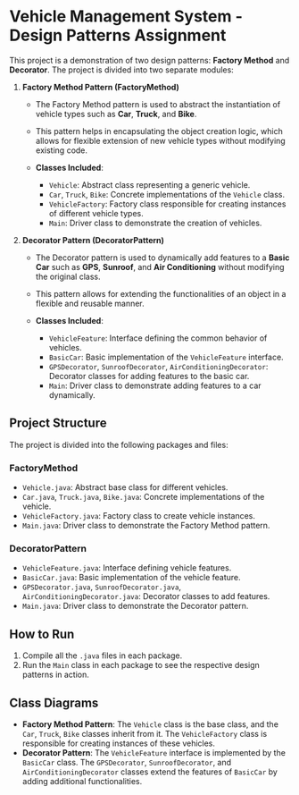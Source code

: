 # Vehicle Management System - Design Patterns Assignment

This project is a demonstration of two design patterns: **Factory Method** and **Decorator**. The project is divided into two separate modules:

1. **Factory Method Pattern (FactoryMethod)**
   - The Factory Method pattern is used to abstract the instantiation of vehicle types such as **Car**, **Truck**, and **Bike**.
   - This pattern helps in encapsulating the object creation logic, which allows for flexible extension of new vehicle types without modifying existing code.

   - **Classes Included**:
     - `Vehicle`: Abstract class representing a generic vehicle.
     - `Car`, `Truck`, `Bike`: Concrete implementations of the `Vehicle` class.
     - `VehicleFactory`: Factory class responsible for creating instances of different vehicle types.
     - `Main`: Driver class to demonstrate the creation of vehicles.

2. **Decorator Pattern (DecoratorPattern)**
   - The Decorator pattern is used to dynamically add features to a **Basic Car** such as **GPS**, **Sunroof**, and **Air Conditioning** without modifying the original class.
   - This pattern allows for extending the functionalities of an object in a flexible and reusable manner.

   - **Classes Included**:
     - `VehicleFeature`: Interface defining the common behavior of vehicles.
     - `BasicCar`: Basic implementation of the `VehicleFeature` interface.
     - `GPSDecorator`, `SunroofDecorator`, `AirConditioningDecorator`: Decorator classes for adding features to the basic car.
     - `Main`: Driver class to demonstrate adding features to a car dynamically.

## Project Structure
The project is divided into the following packages and files:

### FactoryMethod
- `Vehicle.java`: Abstract base class for different vehicles.
- `Car.java`, `Truck.java`, `Bike.java`: Concrete implementations of the vehicle.
- `VehicleFactory.java`: Factory class to create vehicle instances.
- `Main.java`: Driver class to demonstrate the Factory Method pattern.

### DecoratorPattern
- `VehicleFeature.java`: Interface defining vehicle features.
- `BasicCar.java`: Basic implementation of the vehicle feature.
- `GPSDecorator.java`, `SunroofDecorator.java`, `AirConditioningDecorator.java`: Decorator classes to add features.
- `Main.java`: Driver class to demonstrate the Decorator pattern.

## How to Run
1. Compile all the `.java` files in each package.
2. Run the `Main` class in each package to see the respective design patterns in action.

## Class Diagrams
- **Factory Method Pattern**: The `Vehicle` class is the base class, and the `Car`, `Truck`, `Bike` classes inherit from it. The `VehicleFactory` class is responsible for creating instances of these vehicles.
- **Decorator Pattern**: The `VehicleFeature` interface is implemented by the `BasicCar` class. The `GPSDecorator`, `SunroofDecorator`, and `AirConditioningDecorator` classes extend the features of `BasicCar` by adding additional functionalities.
